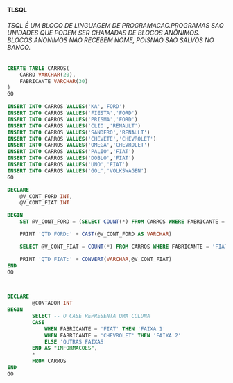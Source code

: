 ####  TLSQL
###### TSQL É UM BLOCO DE LINGUAGEM DE PROGRAMACAO.PROGRAMAS SAO UNIDADES QUE PODEM SER CHAMADAS DE BLOCOS ANÔNIMOS. BLOCOS ANONIMOS NAO RECEBEM NOME, POISNAO SAO SALVOS NO BANCO.




```sql
CREATE TABLE CARROS(
	CARRO VARCHAR(20),
	FABRICANTE VARCHAR(30)
)
GO

INSERT INTO CARROS VALUES('KA','FORD')
INSERT INTO CARROS VALUES('FIESTA','FORD')
INSERT INTO CARROS VALUES('PRISMA','FORD')
INSERT INTO CARROS VALUES('CLIO','RENAULT')
INSERT INTO CARROS VALUES('SANDERO','RENAULT')
INSERT INTO CARROS VALUES('CHEVETE','CHEVROLET')
INSERT INTO CARROS VALUES('OMEGA','CHEVROLET')
INSERT INTO CARROS VALUES('PALIO','FIAT')
INSERT INTO CARROS VALUES('DOBLO','FIAT')
INSERT INTO CARROS VALUES('UNO','FIAT')
INSERT INTO CARROS VALUES('GOL','VOLKSWAGEN')
GO

DECLARE
	@V_CONT_FORD INT,
	@V_CONT_FIAT INT

BEGIN
	SET @V_CONT_FORD = (SELECT COUNT(*) FROM CARROS WHERE FABRICANTE ='FORD')

	PRINT 'QTD FORD:' + CAST(@V_CONT_FORD AS VARCHAR)

	SELECT @V_CONT_FIAT = COUNT(*) FROM CARROS WHERE FABRICANTE = 'FIAT'

	PRINT 'QTD FIAT:' + CONVERT(VARCHAR,@V_CONT_FIAT)
END
GO



DECLARE
		@CONTADOR INT
BEGIN
		SELECT -- O CASE REPRESENTA UMA COLUNA
		CASE
			WHEN FABRICANTE = 'FIAT' THEN 'FAIXA 1'
			WHEN FABRICANTE = 'CHEVROLET' THEN 'FAIXA 2'
			ELSE 'OUTRAS FAIXAS'
		END AS "INFORMACOES",
		*
		FROM CARROS
END
GO


```
